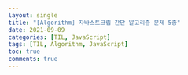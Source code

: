 ```yaml
---
layout: single
title: "[Algorithm] 자바스트크립 간단 알고리즘 문제 5종"
date: 2021-09-09
categories: [TIL, JavaScript]
tags: [TIL, Algorithm, JavaScript]
toc: true
comments: true
---
```

